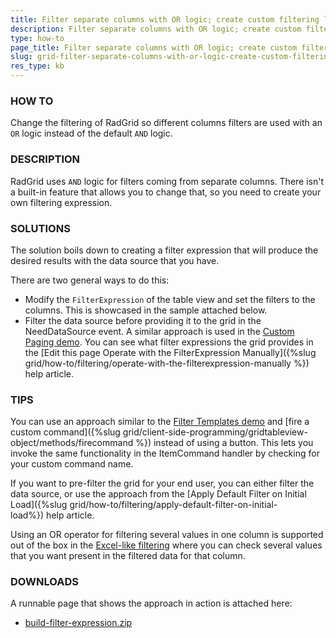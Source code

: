 ```yaml
---
title: Filter separate columns with OR logic; create custom filtering logic
description: Filter separate columns with OR logic; create custom filtering logic. Check it now!
type: how-to
page_title: Filter separate columns with OR logic; create custom filtering logic
slug: grid-filter-separate-columns-with-or-logic-create-custom-filtering-logic
res_type: kb
---
```



### HOW TO

Change the filtering of RadGrid so different columns filters are used with an `OR` logic instead of the default `AND` logic.

### DESCRIPTION

RadGrid uses `AND` logic for filters coming from separate columns. There isn't a built-in feature that allows you to change that, so you need to create your own filtering expression.

### SOLUTIONS

The solution boils down to creating a filter expression that will produce the desired results with the data source that you have.

There are two general ways to do this:

- Modify the `FilterExpression` of the table view and set the filters to the columns. This is showcased in the sample attached below.
- Filter the data source before providing it to the grid in the NeedDataSource event. A similar approach is used in the [Custom Paging demo](https://demos.telerik.com/aspnet-ajax/grid/examples/functionality/paging/custom-paging/defaultcs.aspx). You can see what filter expressions the grid provides in the [Edit this page Operate with the FilterExpression Manually]({%slug grid/how-to/filtering/operate-with-the-filterexpression-manually %}) help article.


### TIPS

You can use an approach similar to the [Filter Templates demo](https://demos.telerik.com/aspnet-ajax/grid/examples/functionality/filtering/filter-templates/defaultcs.aspx) and [fire a custom command]({%slug grid/client-side-programming/gridtableview-object/methods/firecommand %}) instead of using a button. This lets you invoke the same functionality in the ItemCommand handler by checking for your custom command name.

If you want to pre-filter the grid for your end user, you can either filter the data source, or use the approach from the [Apply Default Filter on Initial Load]({%slug grid/how-to/filtering/apply-default-filter-on-initial-load%}) help article.

Using an OR operator for filtering several values in one column is supported out of the box in the [Excel-like filtering](https://demos.telerik.com/aspnet-ajax/grid/examples/functionality/filtering/excel-like-filtering/defaultcs.aspx) where you can check several values that you want present in the filtered data for that column.

### DOWNLOADS

A runnable page that shows the approach in action is attached here:
* [build-filter-expression.zip](files/grid-build-filter-expression.zip)


